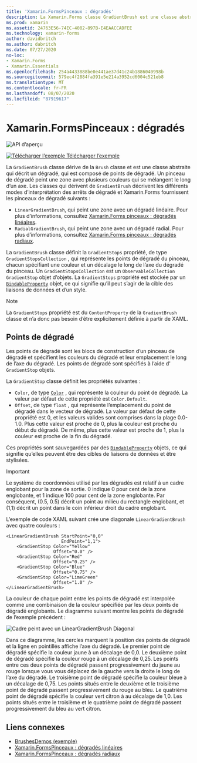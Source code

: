 ```yaml
---
title: 'Xamarin.FormsPinceaux : dégradés'
description: La Xamarin.Forms classe GradientBrush est une classe abstraite qui décrit un dégradé composé de points de dégradé.
ms.prod: xamarin
ms.assetid: 24763E56-74EC-4082-897B-E4EAACCADFEE
ms.technology: xamarin-forms
author: davidbritch
ms.author: dabritch
ms.date: 07/27/2020
no-loc:
- Xamarin.Forms
- Xamarin.Essentials
ms.openlocfilehash: 254a4433888be0e441ae37d41c24b1886040998b
ms.sourcegitcommit: 579ec4f2884fa391e5e214a3952cd6004c521eb8
ms.translationtype: MT
ms.contentlocale: fr-FR
ms.lasthandoff: 08/07/2020
ms.locfileid: "87919617"
---
```

# <a name="no-locxamarinforms-brushes-gradients"></a>Xamarin.FormsPinceaux : dégradés

![API d’aperçu](~/media/shared/preview.png "Cette API est actuellement en préversion.")

[![Télécharger l’exemple](~/media/shared/download.png) Télécharger l’exemple](https://github.com/xamarin/xamarin-forms-samples/tree/master/UserInterface/BrushDemos)

La `GradientBrush` classe dérive de la `Brush` classe et est une classe abstraite qui décrit un dégradé, qui est composé de points de dégradé. Un pinceau de dégradé peint une zone avec plusieurs couleurs qui se mélangent le long d’un axe. Les classes qui dérivent de `GradientBrush` décrivent les différents modes d’interprétation des arrêts de dégradé et Xamarin.Forms fournissent les pinceaux de dégradé suivants :

- `LinearGradientBrush`, qui peint une zone avec un dégradé linéaire. Pour plus d’informations, consultez [ Xamarin.Forms pinceaux : dégradés linéaires](lineargradient.md).
- `RadialGradientBrush`, qui peint une zone avec un dégradé radial. Pour plus d’informations, consultez [ Xamarin.Forms pinceaux : dégradés radiaux](radialgradient.md).

La `GradientBrush` classe définit la `GradientStops` propriété, de type `GradientStopsCollection` , qui représente les points de dégradé du pinceau, chacun spécifiant une couleur et un décalage le long de l’axe du dégradé du pinceau. Un `GradientStopsCollection` est un `ObservableCollection` `GradientStop` objet d’objets. La `GradientStops` propriété est stockée par un [`BindableProperty`](xref:Xamarin.Forms.BindableProperty) objet, ce qui signifie qu’il peut s’agir de la cible des liaisons de données et d’un style.

> [!NOTE]
> La `GradientStops` propriété est du `ContentProperty` de la `GradientBrush` classe et n’a donc pas besoin d’être explicitement définie à partir de XAML.

## <a name="gradient-stops"></a>Points de dégradé

Les points de dégradé sont les blocs de construction d’un pinceau de dégradé et spécifient les couleurs du dégradé et leur emplacement le long de l’axe du dégradé. Les points de dégradé sont spécifiés à l’aide d' `GradientStop` objets.

La `GradientStop` classe définit les propriétés suivantes :

- `Color`, de type [`Color`](xref:Xamarin.Forms.Color) , qui représente la couleur du point de dégradé. La valeur par défaut de cette propriété est `Color.Default`.
- `Offset`, de type `float` , qui représente l’emplacement du point de dégradé dans le vecteur de dégradé. La valeur par défaut de cette propriété est 0, et les valeurs valides sont comprises dans la plage 0.0-1.0. Plus cette valeur est proche de 0, plus la couleur est proche du début du dégradé. De même, plus cette valeur est proche de 1, plus la couleur est proche de la fin du dégradé.

Ces propriétés sont sauvegardées par des [`BindableProperty`](xref:Xamarin.Forms.BindableProperty) objets, ce qui signifie qu’elles peuvent être des cibles de liaisons de données et être stylisées.

> [!IMPORTANT]
> Le système de coordonnées utilisé par les dégradés est relatif à un cadre englobant pour la zone de sortie. 0 indique 0 pour cent de la zone englobante, et 1 indique 100 pour cent de la zone englobante. Par conséquent, (0.5, 0.5) décrit un point au milieu du rectangle englobant, et (1,1) décrit un point dans le coin inférieur droit du cadre englobant.

L’exemple de code XAML suivant crée une diagonale `LinearGradientBrush` avec quatre couleurs :

```xaml
<LinearGradientBrush StartPoint="0,0"
                     EndPoint="1,1">
    <GradientStop Color="Yellow"
                  Offset="0.0" />
    <GradientStop Color="Red"
                  Offset="0.25" />
    <GradientStop Color="Blue"
                  Offset="0.75" />             
    <GradientStop Color="LimeGreen"
                  Offset="1.0" />
</LinearGradientBrush>                                                       
```

La couleur de chaque point entre les points de dégradé est interpolée comme une combinaison de la couleur spécifiée par les deux points de dégradé englobants. Le diagramme suivant montre les points de dégradé de l’exemple précédent :

![Cadre peint avec un LinearGradientBrush Diagonal](gradient-images/gradient-stops.png)

Dans ce diagramme, les cercles marquent la position des points de dégradé et la ligne en pointillés affiche l’axe du dégradé. Le premier point de dégradé spécifie la couleur jaune à un décalage de 0,0. Le deuxième point de dégradé spécifie la couleur rouge à un décalage de 0,25. Les points entre ces deux points de dégradé passent progressivement du jaune au rouge lorsque vous vous déplacez de la gauche vers la droite le long de l’axe du dégradé. Le troisième point de dégradé spécifie la couleur bleue à un décalage de 0,75. Les points situés entre le deuxième et le troisième point de dégradé passent progressivement du rouge au bleu. Le quatrième point de dégradé spécifie la couleur vert citron à au décalage de 1,0. Les points situés entre le troisième et le quatrième point de dégradé passent progressivement du bleu au vert citron.

## <a name="related-links"></a>Liens connexes

- [BrushesDemos (exemple)](https://github.com/xamarin/xamarin-forms-samples/tree/master/UserInterface/BrushDemos)
- [Xamarin.FormsPinceaux : dégradés linéaires](lineargradient.md)
- [Xamarin.FormsPinceaux : dégradés radiaux](radialgradient.md)
